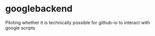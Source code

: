 # googlebackend
Piloting whether it is technically possible for github-io to interact with google scripts


<script>
alert("Hi there");  
</script>
